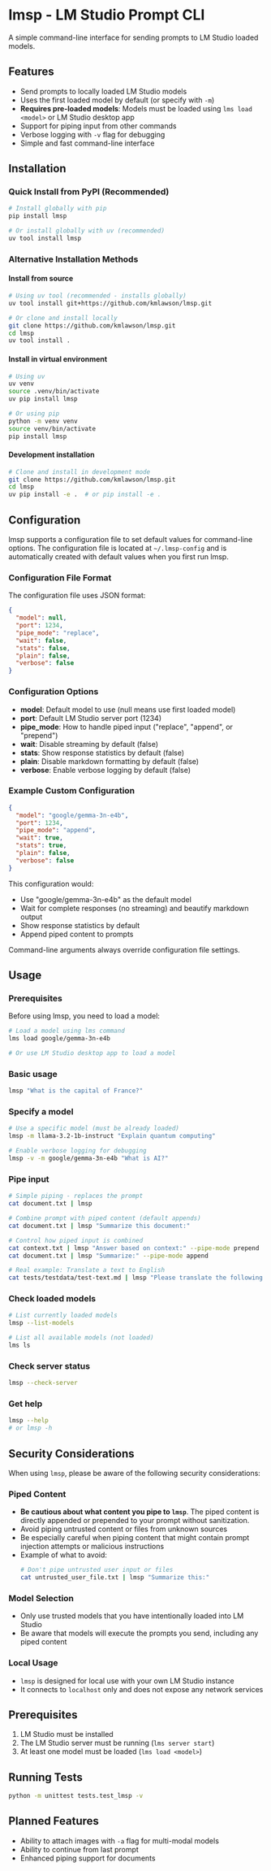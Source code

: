 # lmsp - LM Studio Prompt CLI

A simple command-line interface for sending prompts to LM Studio loaded models.

## Features

- Send prompts to locally loaded LM Studio models
- Uses the first loaded model by default (or specify with `-m`)
- **Requires pre-loaded models**: Models must be loaded using `lms load <model>` or LM Studio desktop app
- Support for piping input from other commands
- Verbose logging with `-v` flag for debugging
- Simple and fast command-line interface

## Installation

### Quick Install from PyPI (Recommended)
```bash
# Install globally with pip
pip install lmsp

# Or install globally with uv (recommended)
uv tool install lmsp
```

### Alternative Installation Methods

#### Install from source
```bash
# Using uv tool (recommended - installs globally)
uv tool install git+https://github.com/kmlawson/lmsp.git

# Or clone and install locally
git clone https://github.com/kmlawson/lmsp.git
cd lmsp
uv tool install .
```

#### Install in virtual environment
```bash
# Using uv
uv venv
source .venv/bin/activate
uv pip install lmsp

# Or using pip
python -m venv venv
source venv/bin/activate
pip install lmsp
```

#### Development installation
```bash
# Clone and install in development mode
git clone https://github.com/kmlawson/lmsp.git
cd lmsp
uv pip install -e .  # or pip install -e .
```

## Configuration

lmsp supports a configuration file to set default values for command-line options. The configuration file is located at `~/.lmsp-config` and is automatically created with default values when you first run lmsp.

### Configuration File Format

The configuration file uses JSON format:

```json
{
  "model": null,
  "port": 1234,
  "pipe_mode": "replace",
  "wait": false,
  "stats": false,
  "plain": false,
  "verbose": false
}
```

### Configuration Options

- **model**: Default model to use (null means use first loaded model)
- **port**: Default LM Studio server port (1234)
- **pipe_mode**: How to handle piped input ("replace", "append", or "prepend")
- **wait**: Disable streaming by default (false)
- **stats**: Show response statistics by default (false)
- **plain**: Disable markdown formatting by default (false)
- **verbose**: Enable verbose logging by default (false)

### Example Custom Configuration

```json
{
  "model": "google/gemma-3n-e4b",
  "port": 1234,
  "pipe_mode": "append",
  "wait": true,
  "stats": true,
  "plain": false,
  "verbose": false
}
```

This configuration would:
- Use "google/gemma-3n-e4b" as the default model
- Wait for complete responses (no streaming) and beautify markdown output
- Show response statistics by default
- Append piped content to prompts

Command-line arguments always override configuration file settings.

## Usage

### Prerequisites
Before using lmsp, you need to load a model:
```bash
# Load a model using lms command
lms load google/gemma-3n-e4b

# Or use LM Studio desktop app to load a model
```

### Basic usage
```bash
lmsp "What is the capital of France?"
```

### Specify a model
```bash
# Use a specific model (must be already loaded)
lmsp -m llama-3.2-1b-instruct "Explain quantum computing"

# Enable verbose logging for debugging
lmsp -v -m google/gemma-3n-e4b "What is AI?"
```

### Pipe input
```bash
# Simple piping - replaces the prompt
cat document.txt | lmsp

# Combine prompt with piped content (default appends)
cat document.txt | lmsp "Summarize this document:"

# Control how piped input is combined
cat context.txt | lmsp "Answer based on context:" --pipe-mode prepend
cat document.txt | lmsp "Summarize:" --pipe-mode append

# Real example: Translate a text to English
cat tests/testdata/test-text.md | lmsp "Please translate the following text to English:"
```

### Check loaded models
```bash
# List currently loaded models
lmsp --list-models

# List all available models (not loaded)
lms ls
```

### Check server status
```bash
lmsp --check-server
```

### Get help
```bash
lmsp --help
# or lmsp -h
```

## Security Considerations

When using `lmsp`, please be aware of the following security considerations:

### Piped Content
- **Be cautious about what content you pipe to `lmsp`**. The piped content is directly appended or prepended to your prompt without sanitization.
- Avoid piping untrusted content or files from unknown sources
- Be especially careful when piping content that might contain prompt injection attempts or malicious instructions
- Example of what to avoid:
  ```bash
  # Don't pipe untrusted user input or files
  cat untrusted_user_file.txt | lmsp "Summarize this:"
  ```

### Model Selection
- Only use trusted models that you have intentionally loaded into LM Studio
- Be aware that models will execute the prompts you send, including any piped content

### Local Usage
- `lmsp` is designed for local use with your own LM Studio instance
- It connects to `localhost` only and does not expose any network services

## Prerequisites

1. LM Studio must be installed
2. The LM Studio server must be running (`lms server start`)
3. At least one model must be loaded (`lms load <model>`)

## Running Tests

```bash
python -m unittest tests.test_lmsp -v
```

## Planned Features

- Ability to attach images with `-a` flag for multi-modal models
- Ability to continue from last prompt
- Enhanced piping support for documents

